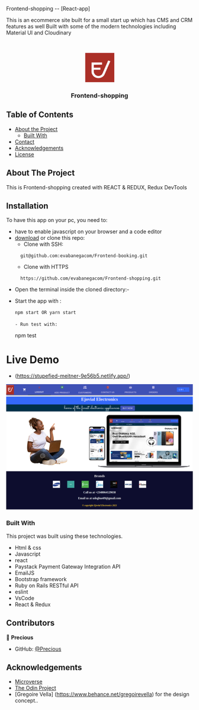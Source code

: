 <!--
*** Thanks for checking out this README Template. If you have a suggestion that would
*** make this better, please fork the repo and create a pull request or simply open
*** an issue with the tag "enhancement".
*** Thanks again! Now go create something AMAZING! :D
-->

<!-- PROJECT SHIELDS -->
<!--
*** I'm using markdown "reference style" links for readability.
*** Reference links are enclosed in brackets [ ] instead of parentheses ( ).
*** See the bottom of this document for the declaration of the reference variables
*** for contributors-url, forks-url, etc. This is an optional, concise syntax you may use.
*** https://www.markdownguide.org/basic-syntax/#reference-style-links
-->
Frontend-shopping -- [React-app]

This is an ecommerce site built for a small start up which has CMS and CRM features as well
Built with some of the modern technologies including Material UI and Cloudinary

<br />
<p align="center">
  <a href="https://github.com/evabanegacom/Frontend-shopping/">
    <img src="assets/ejovial-logo.png" alt="Logo" width="80" height="80">
  </a>

  <h3 align="center">Frontend-shopping</h3>

<!-- TABLE OF CONTENTS -->
## Table of Contents

* [About the Project](#about-the-project)
  * [Built With](#built-with)
* [Contact](#contact)
* [Acknowledgements](#acknowledgements)
* [License](#license)

<!-- ABOUT THE PROJECT -->
## About The Project

This is Frontend-shopping created with REACT & REDUX, Redux DevTools 
<!-- INSTALLATION -->
## Installation

To have this app on your pc, you need to:
* have to enable javascript on your browser and a code editor
* [download](git@github.com:evabanegacom/Frontend-booking.git) or clone this repo:
  - Clone with SSH:
  ```
    git@github.com:evabanegacom/Frontend-booking.git
  ```
  - Clone with HTTPS
  ```
    https://github.com/evabanegacom/Frontend-shopping.git
  ```
* Open the terminal inside the cloned directory:-

- Start the app with :
  ```
  npm start OR yarn start

  - Run test with:
  ```
  npm test

# Live Demo
- (https://stupefied-meitner-9e56b5.netlify.app/)

![Screenshot](assets/screenshot-stupefied-meitner-9e56b5.netlify.app-2021.06.24-21_01_19.png)

### Built With
This project was built using these technologies.
* Html & css
* Javascript
* react
* Paystack Payment Gateway Integration API
* EmailJS
* Bootstrap framework
* Ruby on Rails RESTful API 
* eslint
* VsCode
* React & Redux
<!-- CONTACT -->
## Contributors

👤 **Precious**

- GitHub: [@Precious](https://github.com/evabanegacom)

<!-- ACKNOWLEDGEMENTS -->
## Acknowledgements
* [Microverse](https://www.microverse.org/)
* [The Odin Project](https://www.theodinproject.com/)
* [Gregoire Vella] (https://www.behance.net/gregoirevella) for the design concept..